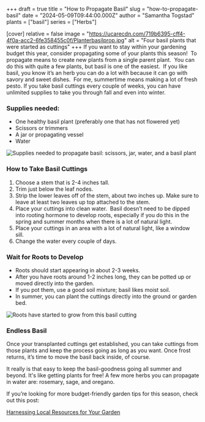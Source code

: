 +++
draft = true
title = "How to Propagate Basil"
slug = "how-to-propagate-basil"
date = "2024-05-09T09:44:00.000Z"
author = "Samantha Togstad"
plants = ["basil"]
series = ["Herbs"]

[cover]
relative = false
image = "https://ucarecdn.com/719b6395-cff4-4f0a-acc2-6fe358455c0f/Planterbasilprop.jpg"
alt = "Four basil plants that were started as cuttings"
+++
If you want to stay within your gardening budget this year, consider propagating some of your plants this season!  To propagate means to create new plants from a single parent plant.  You can do this with quite a few plants, but basil is one of the easiest.  If you like basil, you know it’s an herb you can do a lot with because it can go with savory and sweet dishes.  For me, summertime means making a lot of fresh pesto. If you take basil cuttings every couple of weeks, you can have unlimited supplies to take you through fall and even into winter. 

### Supplies needed:

* One healthy basil plant (preferably one that has not flowered yet)
* Scissors or trimmers
* A jar or propagating vessel
* Water

![Supplies needed to propagate basil: scissors, jar, water, and a basil plant](https://ucarecdn.com/08e3866f-4216-4f08-a8ed-ed59a5dbc1b3/planterbasil1.jpg)

### How to Take Basil Cuttings

1. Choose a stem that is 2-4 inches tall. 
2. Trim just below the leaf nodes.
3. Strip the lower leaves off of the stem, about two inches up.  Make sure to leave at least two leaves up top attached to the stem. 
4. Place your cuttings into clean water.  Basil doesn’t need to be dipped into rooting hormone to develop roots, especially if you do this in the spring and summer months when there is a lot of natural light.  
5. Place your cuttings in an area with a lot of natural light, like a window sill. 
6. Change the water every couple of days.

### Wait for Roots to Develop

* Roots should start appearing in about 2-3 weeks. 
* After you have roots around 1-2 inches long, they can be potted up or moved directly into the garden. 
* If you pot them, use a good soil mixture; basil likes moist soil.
* In summer, you can plant the cuttings directly into the ground or garden bed. 

![Roots have started to grow from this basil cutting](https://ucarecdn.com/ac1a9f90-b663-4efa-938a-b904a9b306de/basilplanter-1-4.jpg)

### Endless Basil

Once your transplanted cuttings get established, you can take cuttings from those plants and keep the process going as long as you want. Once frost returns, it’s time to move the basil back inside, of course. 

It really is that easy to keep the basil-goodness going all summer and beyond.  It's like getting plants for free! A few more herbs you can propagate in water are: rosemary, sage, and oregano.

If you’re looking for more budget-friendly garden tips for this season, check out this post: 

[Harnessing Local Resources for Your Garden](https://blog.planter.garden/posts/harnessing-local-resources-for-your-garden/)
